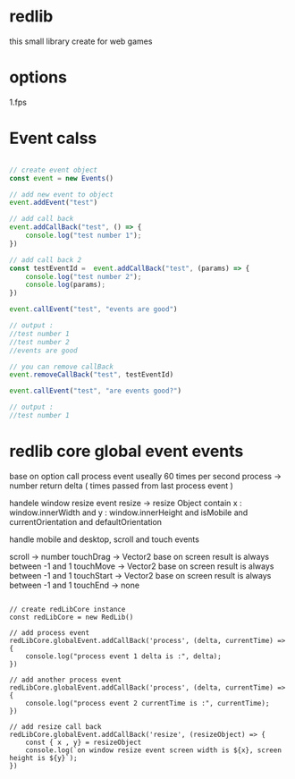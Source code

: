 # redlib

this small library create for web games

# options
1.fps

# Event calss
```javascript

// create event object 
const event = new Events()

// add new event to object
event.addEvent("test")

// add call back
event.addCallBack("test", () => {
    console.log("test number 1");
})

// add call back 2
const testEventId =  event.addCallBack("test", (params) => {
    console.log("test number 2");
    console.log(params);
})

event.callEvent("test", "events are good")

// output : 
//test number 1
//test number 2
//events are good

// you can remove callBack
event.removeCallBack("test", testEventId)

event.callEvent("test", "are events good?")

// output : 
//test number 1

```

# redlib core global event events
base on option call process event useally 60 times per second
process      -> number   return delta ( times passed from last process event )

handele window resize event 
resize      -> resize Object contain x : window.innerWidth and y : window.innerHeight and isMobile and currentOrientation and defaultOrientation

handle mobile and desktop, scroll and touch events 

scroll       -> number
touchDrag    -> Vector2  base on screen result is always between -1 and 1
touchMove    -> Vector2  base on screen result is always between -1 and 1
touchStart   -> Vector2  base on screen result is always between -1 and 1
touchEnd     -> none

```javascrip

// create redLibCore instance
const redLibCore = new RedLib()

// add process event
redLibCore.globalEvent.addCallBack('process', (delta, currentTime) => {
    console.log("process event 1 delta is :", delta);
})

// add another process event
redLibCore.globalEvent.addCallBack('process', (delta, currentTime) => {
    console.log("process event 2 currentTime is :", currentTime);
})

// add resize call back
redLibCore.globalEvent.addCallBack('resize', (resizeObject) => {
    const { x , y} = resizeObject
    console.log(`on window resize event screen width is ${x}, screen height is ${y}`);
})

```

